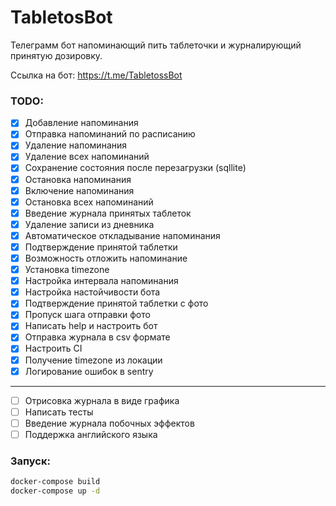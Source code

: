 # TabletosBot
Телеграмм бот напоминающий пить таблеточки и журналирующий принятую дозировку.

Ссылка на бот: https://t.me/TabletossBot

### TODO:
- [x] Добавление напоминания
- [x] Отправка напоминаний по расписанию
- [x] Удаление напоминания
- [x] Удаление всех напоминаний
- [x] Сохранение состояния после перезагрузки (sqllite)
- [x] Остановка напоминания
- [x] Включение напоминания
- [x] Остановка всех напоминаний
- [x] Введение журнала принятых таблеток
- [x] Удаление записи из дневника
- [x] Автоматическое откладывание напоминания
- [x] Подтверждение принятой таблетки
- [x] Возможность отложить напоминание
- [x] Установка timezone
- [x] Настройка интервала напоминания
- [x] Настройка настойчивости бота
- [x] Подтверждение принятой таблетки с фото
- [x] Пропуск шага отправки фото
- [x] Написать help и настроить бот 
- [x] Отправка журнала в csv формате
- [x] Настроить CI
- [x] Получение timezone из локации
- [x] Логирование ошибок в sentry
------
- [ ] Отрисовка журнала в виде графика
- [ ] Написать тесты
- [ ] Введение журнала побочных эффектов
- [ ] Поддержка английского языка

### Запуск:
```bash
docker-compose build
docker-compose up -d
```
